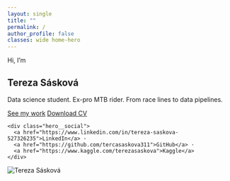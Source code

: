 ```yaml
---
layout: single
title: ""
permalink: /
author_profile: false
classes: wide home-hero
---
```


<section class="hero">
  <div class="hero__content">
    <p class="eyebrow">Hi, I’m</p>
    <h1><span class="accent">Tereza Sásková</span></h1>
    <p class="lead">Data science student. Ex-pro MTB rider. From race lines to data pipelines.</p>

  <div class="hero__actions">
    <a class="btn btn--burgundy"  href="{{ '/portfolio/' | relative_url }}">See my work</a>
    <a class="btn btn--light-outline btn--small" href="{{ '/cv/' | relative_url }}">Download CV</a>
  </div>

    <div class="hero__social">
      <a href="https://www.linkedin.com/in/tereza-saskova-527326235">LinkedIn</a> ·
      <a href="https://github.com/tercasaskova311">GitHub</a> ·
      <a href="https://www.kaggle.com/terezasaskova">Kaggle</a>
    </div>
  </div>

  <div class="hero__image">
    <img src="{{ '/images/profile.jpg' | relative_url }}" alt="Tereza Sásková">
  </div>
</section>
